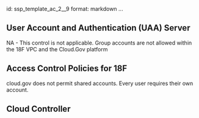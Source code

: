 id: ssp_template_ac_2__9
format: markdown
...
## User Account and Authentication (UAA) Server

NA - This control is not applicable. Group accounts are not allowed  within the 18F VPC and the Cloud.Gov platform
## Access Control Policies for 18F

cloud.gov does not permit shared accounts. Every user requires their own account.
## Cloud Controller
